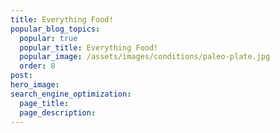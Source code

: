 ```yaml
---
title: Everything Food!
popular_blog_topics:
  popular: true
  popular_title: Everything Food!
  popular_image: /assets/images/conditions/paleo-plate.jpg
  order: 8
post:
hero_image:
search_engine_optimization:
  page_title:
  page_description:
---
```

